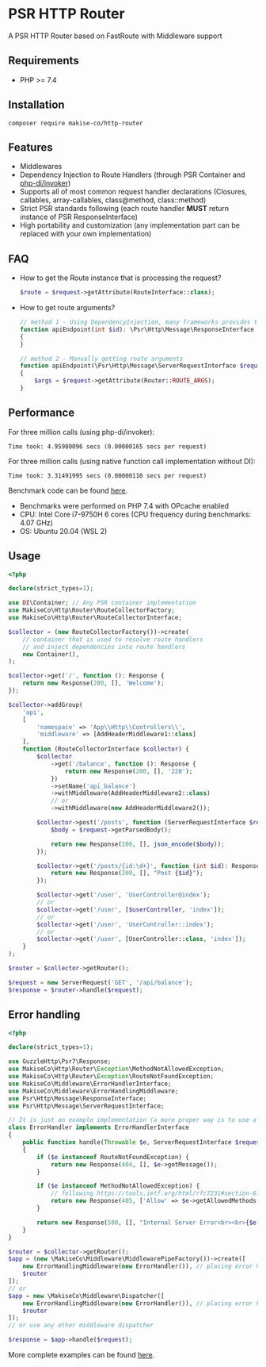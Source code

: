 # PSR HTTP Router
A PSR HTTP Router based on FastRoute with Middleware support

## Requirements
* PHP >= 7.4

## Installation
`composer require makise-co/http-router`

## Features
* Middlewares
* Dependency Injection to Route Handlers (through PSR Container and [php-di/invoker](https://github.com/PHP-DI/Invoker))
* Supports all of most common request handler declarations (Closures, callables, array-callables, class@method, class::method)
* Strict PSR standards following (each route handler **MUST** return instance of PSR ResponseInterface)
* High portability and customization (any implementation part can be replaced with your own implementation)

## FAQ
* How to get the Route instance that is processing the request?

    ```php
    $route = $request->getAttribute(RouteInterface::class);
    ```
  
* How to get route arguments?

    ```php
    // method 1 - Using DependencyInjection, many frameworks provides this way
    function apiEndpoint(int $id): \Psr\Http\Message\ResponseInterface
    {
    }
  
    // method 2 - Manually getting route arguments
    function apiEndpoint(\Psr\Http\Message\ServerRequestInterface $request): \Psr\Http\Message\ResponseInterface
    {
        $args = $request->getAttribute(Router::ROUTE_ARGS);
    }
    ```

## Performance
For three million calls (using php-di/invoker):
```
Time took: 4.95980096 secs (0.00000165 secs per request)
```

For three million calls (using native function call implementation without DI):
```
Time took: 3.31491995 secs (0.00000110 secs per request)
```

Benchmark code can be found [here](examples/benchmark.php).
* Benchmarks were performed on PHP 7.4 with OPcache enabled
* CPU: Intel Core i7-9750H 6 cores (CPU frequency during benchmarks: 4.07 GHz)
* OS: Ubuntu 20.04 (WSL 2)

## Usage

```php
<?php

declare(strict_types=1);

use DI\Container; // Any PSR container implementation
use MakiseCo\Http\Router\RouteCollectorFactory;
use MakiseCo\Http\Router\RouteCollectorInterface;

$collector = (new RouteCollectorFactory())->create(
    // container that is used to resolve route handlers
    // and inject dependencies into route handlers
    new Container(),
);

$collector->get('/', function (): Response {
    return new Response(200, [], 'Welcome');
});

$collector->addGroup(
    'api',
    [
        'namespace' => 'App\\Http\\Controllers\\',
        'middleware' => [AddHeaderMiddleware1::class]
    ],
    function (RouteCollectorInterface $collector) {
        $collector
            ->get('/balance', function (): Response {
                return new Response(200, [], '228');
            })
            ->setName('api_balance')
            ->withMiddleware(AddHeaderMiddleware2::class)
            // or
            ->withMiddleware(new AddHeaderMiddleware2());

        $collector->post('/posts', function (ServerRequestInterface $request): Response {
            $body = $request->getParsedBody();

            return new Response(200, [], json_encode($body));
        });

        $collector->get('/posts/{id:\d+}', function (int $id): Response {
            return new Response(200, [], "Post {$id}");
        });

        $collector->get('/user', 'UserController@index');
        // or
        $collector->get('/user', [$userController, 'index']);
        // or
        $collector->get('/user', 'UserController::index');
        // or
        $collector->get('/user', [UserController::class, 'index']);
    }
);

$router = $collector->getRouter();

$request = new ServerRequest('GET', '/api/balance');
$response = $router->handle($request);
```

## Error handling
```php
<?php

declare(strict_types=1);

use GuzzleHttp\Psr7\Response;
use MakiseCo\Http\Router\Exception\MethodNotAllowedException;
use MakiseCo\Http\Router\Exception\RouteNotFoundException;
use MakiseCo\Middleware\ErrorHandlerInterface;
use MakiseCo\Middleware\ErrorHandlingMiddleware;
use Psr\Http\Message\ResponseInterface;
use Psr\Http\Message\ServerRequestInterface;

// It is just an example implementation (a more proper way is to use a response factory)
class ErrorHandler implements ErrorHandlerInterface
{
    public function handle(Throwable $e, ServerRequestInterface $request): ResponseInterface
    {
        if ($e instanceof RouteNotFoundException) {
            return new Response(404, [], $e->getMessage());
        }

        if ($e instanceof MethodNotAllowedException) {
            // following https://tools.ietf.org/html/rfc7231#section-6.5.5
            return new Response(405, ['Allow' => $e->getAllowedMethods()], $e->getMessage());
        }

        return new Response(500, [], "Internal Server Error<br><br>{$e->getMessage()}");
    }
}

$router = $collector->getRouter();
$app = (new \MakiseCo\Middleware\MiddlewarePipeFactory())->create([
    new ErrorHandlingMiddleware(new ErrorHandler()), // placing error handling middleware first
    $router
]);
// or
$app = new \MakiseCo\Middleware\Dispatcher([
    new ErrorHandlingMiddleware(new ErrorHandler()), // placing error handling middleware first
    $router
]);
// or use any other middleware dispatcher

$response = $app->handle($request);
```

More complete examples can be found [here](examples/collector.php).
